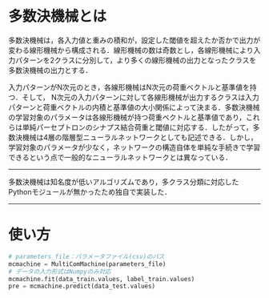 # 多数決機械とは

多数決機械は，各入力値と重みの積和が，設定した閾値を超えたか否かで出力が変わる線形機械から構成される．線形機械の数は奇数とし，各線形機械により⼊⼒パターンを2クラスに分別して，より多くの線形機械の出⼒となったクラスを多数決機械の出⼒とする．

入力パターンがN次元のとき，各線形機械はN次元の荷重ベクトルと基準値を持つ．そして， N次元の入力パターンに対して各線形機械が出力するクラスは入力パターンと荷重ベクトルの内積と基準値の大小関係によって決まる．多数決機械の学習対象のパラメータは各線形機械が持つ荷重ベクトルと基準値であり，これらは単純パーセプトロンのシナプス結合荷重と閾値に対応する．したがって，多数決機械は4層の階層型ニューラルネットワークとしても記述できる．しかし，学習対象のパラメータが少なく，ネットワークの構造自体を単純な手続きで学習できるという点で一般的なニューラルネットワークとは異なっている．
***
多数決機械は知名度が低いアルゴリズムであり，多クラス分類に対応したPythonモジュールが無かったため独自で実装した．
***
# 使い方
```python
# parameters_file：パラメータファイル(csv)のパス
mcmachine = MultiComMachine(parameters_file)
# データの入力形式はNumpyのみ対応
mcmachine.fit(data_train.values, label_train.values)
pre = mcmachine.predict(data_test.values)
```